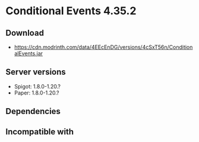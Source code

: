 # Conditional Events 4.35.2

## Download
- https://cdn.modrinth.com/data/4EEcEnDG/versions/4cSxT56n/ConditionalEvents.jar

## Server versions
- Spigot: 1.8.0-1.20.?
- Paper: 1.8.0-1.20.?

## Dependencies

## Incompatible with